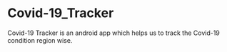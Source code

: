# Covid-19_Tracker
Covid-19 Tracker is an android app which helps us to track the Covid-19 condition region wise.
